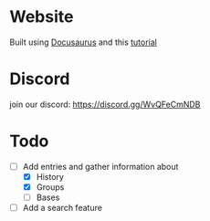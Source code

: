 # Website
Built using [Docusaurus](https://docusaurus.io/) and this [tutorial](https://youtu.be/2R53Y7eP45k)

# Discord
join our discord:
https://discord.gg/WvQFeCmNDB

# Todo
* [ ] Add entries and gather information about
  * [x] History
  * [x] Groups
  * [ ] Bases
* [ ] Add a search feature

